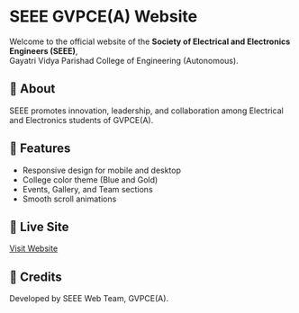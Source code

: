 # SEEE GVPCE(A) Website

Welcome to the official website of the **Society of Electrical and Electronics Engineers (SEEE)**,  
Gayatri Vidya Parishad College of Engineering (Autonomous).

## 🌟 About
SEEE promotes innovation, leadership, and collaboration among Electrical and Electronics students of GVPCE(A).

## 🧩 Features
- Responsive design for mobile and desktop
- College color theme (Blue and Gold)
- Events, Gallery, and Team sections
- Smooth scroll animations

## 🚀 Live Site
[Visit Website](https://yourusername.github.io/SEEE-GVPCEA)

## 👥 Credits
Developed by SEEE Web Team, GVPCE(A).
